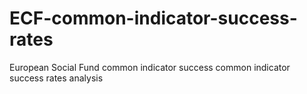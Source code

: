 # ECF-common-indicator-success-rates
European Social Fund common indicator success common indicator success rates analysis

